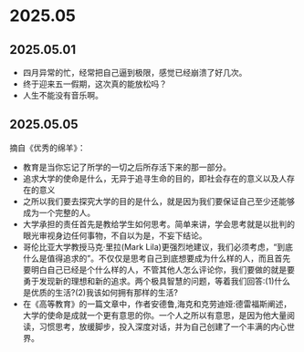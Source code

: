 # 2025.05

## 2025.05.01
- 四月异常的忙，经常把自己逼到极限，感觉已经崩溃了好几次。
- 终于迎来五一假期，这次真的能放松吗？
- 人生不能没有音乐啊。

## 2025.05.05
摘自《优秀的绵羊》：

- 教育是当你忘记了所学的一切之后所存活下来的那一部分。
- 追求大学的使命是什么，无异于追寻生命的目的，即社会存在的意义以及人存在的意义
- 之所以我们要去探究大学的目的是什么，就是因为我们要保证自己至少还能够成为一个完整的人。
- 大学承担的责任首先是教给学生如何思考。简单来讲，学会思考就是以批判的眼光审视身边任何事物，不自以为是，不妄下结论。
- 哥伦比亚大学教授马克·里拉(Mark Lila)更强烈地建议，我们必须考虑，“到底什么是值得追求的”。不仅仅是思考自己到底想要成为什么样的人，而且首先要明白自己已经是个什么样的人，不管其他人怎么评论你，我们要做的就是要勇于发现新的理想和新的追求。两个极具智慧的问题，等着我们回答:(1)什么是优质的生活?(2)我该如何拥有那样的生活?
- 在《高等教育》的一篇文章中，作者安德鲁,海克和克劳迪娅:德雷福斯阐述，大学的使命是成就一个更有意思的你。一个人之所以有意思，是因为他大量阅读，习惯思考，放缓脚步，投入深度对话，并为自己创建了一个丰满的内心世界。